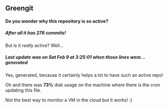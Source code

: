 ## Greengit

#### Do you wonder why this repository is so active?

##### After all it has 276 commits!

But is it *really* active? Well...

##### Last update was on Sat Feb 9 at 3:25:01 when those lines were... generated

Yes, generated, because it certainly helps a lot to have such an active repo!

Oh and there was **73%** disk usage on the machine
where there is the cron updating this file.

Not the best way to monitor a VM in the cloud but it works! :)
